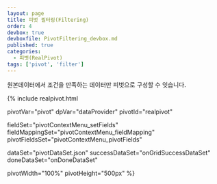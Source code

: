 ```yaml
---
layout: page
title: 피벗 필터링(Filtering)
order: 4
devbox: true
devboxfile: PivotFiltering_devbox.md
published: true
categories:
  - 피벗(RealPivot)
tags: ['pivot', 'filter']
---
```


원본데이터에서 조건을 만족하는 데이터만 피벗으로 구성할 수 잇습니다.

<link rel="stylesheet" type="text/css" href="/lib/realpivot/realpivot_eval.0.9.0/css/default_blue.css">
<link rel="stylesheet" type="text/css" href="/lib/css/pivot_demo.css">
<script type="text/javascript" src="/lib/jquery/jquery-1.11.2.min.js"></script>
<script type="text/javascript" src="/lib/realgrid/realgridjs-lic.js"></script>  
<script type="text/javascript" src="/lib/realgrid/realgridjs_eval.1.1.27/realgridjs_eval.1.1.27.min.js"></script>
<script type="text/javascript" src="/lib/realgrid/realgridjs_eval.1.1.27/realgridjs-api.1.1.27.js"></script>
<script type="text/javascript" src="/lib/realpivot/realpivot_eval.1.0.0/messages/realpivot-messages.js"></script>
<script type="text/javascript" src="/lib/realpivot/realpivot_eval.1.0.0/realpivot_eval.1.0.0.min.js"></script>

<script>
var onGridSuccessDataSet = function(data, textStatus, jqXHR) {
    dataProvider.setRows(data);
    pivot.drawView();
}
var onDoneDataSet = function() {

}

var onSuccessColumnSet = function(data, textStatus, jqXHR) {
}  

</script>

{% include realpivot.html

  pivotVar="pivot"
  dpVar="dataProvider"
  pivotId="realpivot"

  fieldSet="pivotContextMenu_setFields"
  fieldMappingSet="pivotContextMenu_fieldMapping"
  pivotFieldsSet="pivotContextMenu_pivotFields"

  dataSet="pivotDataSet.json"
  successDataSet="onGridSuccessDataSet"
  doneDataSet="onDoneDataSet"

  pivotWidth="100%"
  pivotHeight="500px" %}